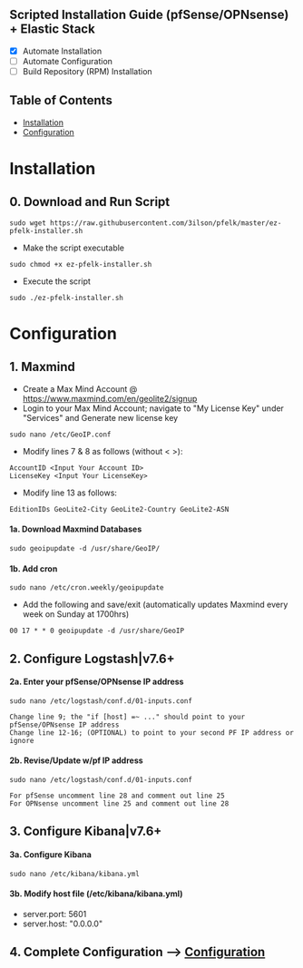 ## Scripted Installation Guide (pfSense/OPNsense) + Elastic Stack 
- [x] Automate Installation
- [ ] Automate Configuration 
- [ ] Build Repository (RPM) Installation

## Table of Contents
- [Installation](#installation)
- [Configuration](#configuration)

# Installation

## 0. Download and Run Script
```
sudo wget https://raw.githubusercontent.com/3ilson/pfelk/master/ez-pfelk-installer.sh
```
- Make the script executable 
```
sudo chmod +x ez-pfelk-installer.sh
```
- Execute the script 
```
sudo ./ez-pfelk-installer.sh
```

# Configuration 

## 1. Maxmind
- Create a Max Mind Account @ https://www.maxmind.com/en/geolite2/signup
- Login to your Max Mind Account; navigate to "My License Key" under "Services" and Generate new license key
```
sudo nano /etc/GeoIP.conf
```
- Modify lines 7 & 8 as follows (without < >):
```
AccountID <Input Your Account ID>
LicenseKey <Input Your LicenseKey>
```
- Modify line 13 as follows:
```
EditionIDs GeoLite2-City GeoLite2-Country GeoLite2-ASN
```
#### 1a. Download Maxmind Databases
```
sudo geoipupdate -d /usr/share/GeoIP/
```

#### 1b. Add cron 
```
sudo nano /etc/cron.weekly/geoipupdate
```
- Add the following and save/exit (automatically updates Maxmind every week on Sunday at 1700hrs)
```
00 17 * * 0 geoipupdate -d /usr/share/GeoIP
```
## 2. Configure Logstash|v7.6+
#### 2a. Enter your pfSense/OPNsense IP address 
`sudo nano /etc/logstash/conf.d/01-inputs.conf`
```
Change line 9; the "if [host] =~ ..." should point to your pfSense/OPNsense IP address
Change line 12-16; (OPTIONAL) to point to your second PF IP address or ignore
```

#### 2b. Revise/Update w/pf IP address 
`sudo nano /etc/logstash/conf.d/01-inputs.conf`
```
For pfSense uncomment line 28 and comment out line 25
For OPNsense uncomment line 25 and comment out line 28
```
## 3. Configure Kibana|v7.6+
#### 3a. Configure Kibana
```
sudo nano /etc/kibana/kibana.yml
```
#### 3b. Modify host file (/etc/kibana/kibana.yml)
- server.port: 5601
- server.host: "0.0.0.0"

## 4. Complete Configuration --> [Configuration](configuration.md)
